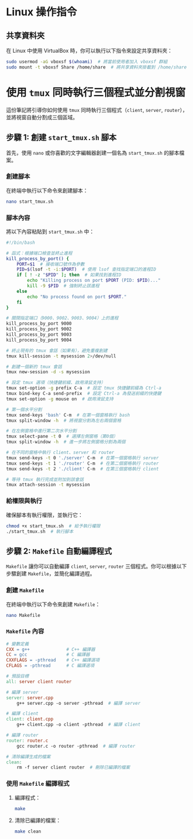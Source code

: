 # Linux 操作指令

## 共享資料夾
在 Linux 中使用 VirtualBox 時，你可以執行以下指令來設定共享資料夾：

```bash
sudo usermod -aG vboxsf $(whoami)  # 將當前使用者加入 vboxsf 群組
sudo mount -t vboxsf Share /home/share  # 將共享資料夾掛載到 /home/share
```

# 使用 `tmux` 同時執行三個程式並分割視窗

這份筆記將引導你如何使用 `tmux` 同時執行三個程式（`client`, `server`, `router`），並將視窗自動分割成三個區域。

## 步驟 1: 創建 `start_tmux.sh` 腳本

首先，使用 `nano` 或你喜歡的文字編輯器創建一個名為 `start_tmux.sh` 的腳本檔案。

### 創建腳本
在終端中執行以下命令來創建腳本：

```bash
nano start_tmux.sh
```

### 腳本內容

將以下內容粘貼到 `start_tmux.sh` 中：

```bash
#!/bin/bash

# 函式：根據端口檢查並終止進程
kill_process_by_port() {
    PORT=$1  # 接收端口號作為參數
    PID=$(lsof -t -i:$PORT)  # 使用 lsof 查找指定端口的進程ID
    if [ ! -z "$PID" ]; then  # 如果找到進程ID
        echo "Killing process on port $PORT (PID: $PID)..."
        kill -9 $PID  # 強制終止該進程
    else
        echo "No process found on port $PORT."
    fi
}

# 關閉指定端口（9000、9002、9003、9004）上的進程
kill_process_by_port 9000
kill_process_by_port 9002
kill_process_by_port 9003
kill_process_by_port 9004

# 終止現有的 tmux 會話（如果有），避免重複創建
tmux kill-session -t mysession 2>/dev/null

# 創建一個新的 tmux 會話
tmux new-session -d -s mysession

# 設定 tmux 選項（快捷鍵前綴、啟用滑鼠支持）
tmux set-option -g prefix C-a  # 設定 tmux 快捷鍵前綴為 Ctrl-a
tmux bind-key C-a send-prefix  # 設定 Ctrl-a 為發送前綴的快捷鍵
tmux set-option -g mouse on  # 啟用滑鼠支持

# 第一個水平分割
tmux send-keys 'bash' C-m  # 在第一個窗格執行 bash
tmux split-window -h  # 將視窗分割為左右兩個窗格

# 在左側窗格中進行第二次水平分割
tmux select-pane -t 0  # 選擇左側窗格（第0個）
tmux split-window -h  # 進一步將左側窗格分割為兩個

# 在不同的窗格中執行 client、server 和 router
tmux send-keys -t 0 './server' C-m  # 在第一個窗格執行 server
tmux send-keys -t 1 './router' C-m  # 在第二個窗格執行 router
tmux send-keys -t 2 './client' C-m  # 在第三個窗格執行 client

# 等待 tmux 執行完成並附加到該會話
tmux attach-session -t mysession

```

### 給權限與執行
確保腳本有執行權限，並執行它：

```bash
chmod +x start_tmux.sh  # 給予執行權限
./start_tmux.sh  # 執行腳本
```

## 步驟 2: `Makefile` 自動編譯程式

`Makefile` 讓你可以自動編譯 `client`, `server`, `router` 三個程式。你可以根據以下步驟創建 `Makefile`，並簡化編譯過程。

### 創建 `Makefile`
在終端中執行以下命令來創建 `Makefile`：

```bash
nano Makefile
```

### `Makefile` 內容

```makefile
# 變數定義
CXX = g++              # C++ 編譯器
CC = gcc               # C 編譯器
CXXFLAGS = -pthread    # C++ 編譯選項
CFLAGS = -pthread      # C 編譯選項

# 預設目標
all: server client router

# 編譯 server
server: server.cpp
    g++ server.cpp -o server -pthread  # 編譯 server

# 編譯 client
client: client.cpp
    g++ client.cpp -o client -pthread  # 編譯 client

# 編譯 router
router: router.c
    gcc router.c -o router -pthread  # 編譯 router

# 清除編譯生成的檔案
clean:
    rm -f server client router  # 刪除已編譯的檔案
```

### 使用 `Makefile` 編譯程式

1. 編譯程式：
   ```bash
   make
   ```

2. 清除已編譯的檔案：
   ```bash
   make clean
   ```
